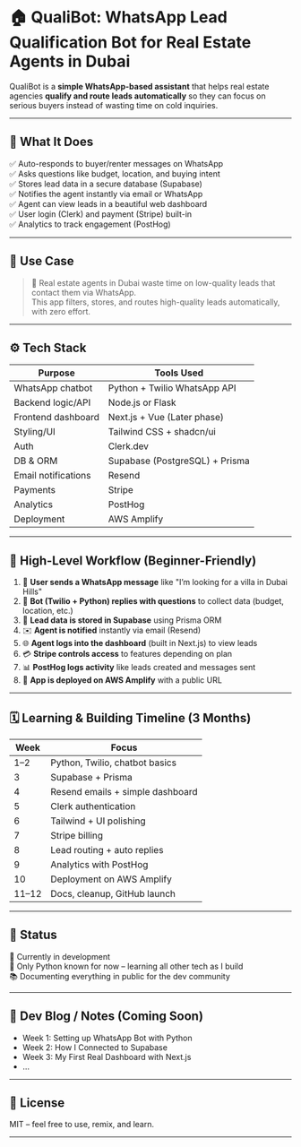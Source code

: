 # 🏠 QualiBot: WhatsApp Lead Qualification Bot for Real Estate Agents in Dubai

QualiBot is a **simple WhatsApp-based assistant** that helps real estate agencies **qualify and route leads automatically** so they can focus on serious buyers instead of wasting time on cold inquiries.

---

## 🌟 What It Does

✅ Auto-responds to buyer/renter messages on WhatsApp  
✅ Asks questions like budget, location, and buying intent  
✅ Stores lead data in a secure database (Supabase)  
✅ Notifies the agent instantly via email or WhatsApp  
✅ Agent can view leads in a beautiful web dashboard  
✅ User login (Clerk) and payment (Stripe) built-in  
✅ Analytics to track engagement (PostHog)

---

## 📌 Use Case

> 🏢 Real estate agents in Dubai waste time on low-quality leads that contact them via WhatsApp.  
> This app filters, stores, and routes high-quality leads automatically, with zero effort.

---

## ⚙️ Tech Stack

| Purpose                | Tools Used |
|------------------------|------------|
| WhatsApp chatbot       | Python + Twilio WhatsApp API |
| Backend logic/API      | Node.js or Flask |
| Frontend dashboard     | Next.js + Vue (Later phase) |
| Styling/UI             | Tailwind CSS + shadcn/ui |
| Auth                   | Clerk.dev |
| DB & ORM               | Supabase (PostgreSQL) + Prisma |
| Email notifications    | Resend |
| Payments               | Stripe |
| Analytics              | PostHog |
| Deployment             | AWS Amplify |

---

## 🔄 High-Level Workflow (Beginner-Friendly)

1. 🧠 **User sends a WhatsApp message** like "I’m looking for a villa in Dubai Hills"
2. 🤖 **Bot (Twilio + Python) replies with questions** to collect data (budget, location, etc.)
3. 💾 **Lead data is stored in Supabase** using Prisma ORM
4. ✉️ **Agent is notified** instantly via email (Resend)
5. 🌐 **Agent logs into the dashboard** (built in Next.js) to view leads
6. 💳 **Stripe controls access** to features depending on plan
7. 📊 **PostHog logs activity** like leads created and messages sent
8. 🚀 **App is deployed on AWS Amplify** with a public URL

---

## 🗓️ Learning & Building Timeline (3 Months)

| Week | Focus |
|------|-------|
| 1–2  | Python, Twilio, chatbot basics |
| 3    | Supabase + Prisma |
| 4    | Resend emails + simple dashboard |
| 5    | Clerk authentication |
| 6    | Tailwind + UI polishing |
| 7    | Stripe billing |
| 8    | Lead routing + auto replies |
| 9    | Analytics with PostHog |
| 10   | Deployment on AWS Amplify |
| 11–12| Docs, cleanup, GitHub launch |

---

## 🧪 Status

🚧 Currently in development  
🧠 Only Python known for now – learning all other tech as I build  
📚 Documenting everything in public for the dev community

---

## 📖 Dev Blog / Notes (Coming Soon)

- Week 1: Setting up WhatsApp Bot with Python
- Week 2: How I Connected to Supabase
- Week 3: My First Real Dashboard with Next.js
- …

---

## 📎 License

MIT – feel free to use, remix, and learn.

---

